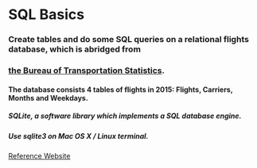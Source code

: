 # SQL Basics
### Create tables and do some SQL queries on a relational flights database, which is abridged from  
### [the Bureau of Transportation Statistics](https://www.transtats.bts.gov/DL_SelectFields.asp?Table_ID=236&DB_Short_Name=On-Time).
#### The database consists 4 tables of flights in 2015: Flights, Carriers, Months and Weekdays.

##### SQLite, a software library which implements a SQL database engine. 
##### Use sqlite3 on Mac OS X / Linux terminal.

[Reference Website](https://gitlab.cs.washington.edu/maas/cse414-2018au/blob/master/hw/hw2/hw2.md)
